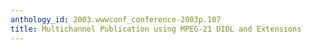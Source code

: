 ```yaml
---
anthology_id: 2003.wwwconf_conference-2003p.107
title: Multichannel Publication using MPEG-21 DIDL and Extensions
---
```

